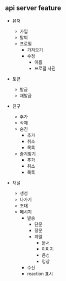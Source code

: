 ## api server feature

- 유저 
  - 가입 
  - 탈퇴  
  - 프로필 
    - 가져오기
    - 수정
      - 이름 
      - 프로필 사진  
- 토큰 
  - 발급 
  - 재발급 
- 친구 
  - 추가 
  - 삭제  
  - 숨긴 
    - 추가 
    - 취소 
    - 목록  
  - 즐겨찾기   
    - 추가 
    - 취소 
    - 목록  
  
- 채널
  - 생성 
  - 나가기  
  - 초대  
  - 메시지 
    - 발송
      - 단문  
      - 장문  
      - 파일
        - 문서 
        - 이미지 
        - 음성
        - 영상
    - 수신  
    - reaction 표시
 